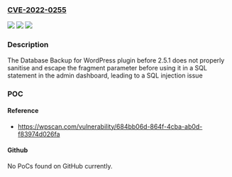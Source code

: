 ### [CVE-2022-0255](https://cve.mitre.org/cgi-bin/cvename.cgi?name=CVE-2022-0255)
![](https://img.shields.io/static/v1?label=Product&message=Database%20Backup%20for%20WordPress&color=blue)
![](https://img.shields.io/static/v1?label=Version&message=2.5.1%3C%202.5.1%20&color=brighgreen)
![](https://img.shields.io/static/v1?label=Vulnerability&message=CWE-89%20SQL%20Injection&color=brighgreen)

### Description

The Database Backup for WordPress plugin before 2.5.1 does not properly sanitise and escape the fragment parameter before using it in a SQL statement in the admin dashboard, leading to a SQL injection issue

### POC

#### Reference
- https://wpscan.com/vulnerability/684bb06d-864f-4cba-ab0d-f83974d026fa

#### Github
No PoCs found on GitHub currently.

